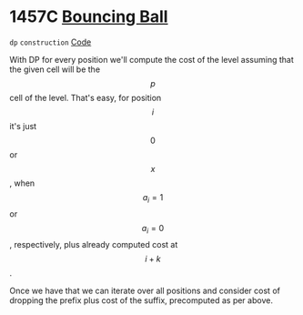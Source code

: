 # **1457C** [Bouncing Ball](https://codeforces.com/contest/1457/problem/C)

`dp` `construction` [Code](https://github.com/akoprow/competetive-programming/blob/master/src/codeforces/r680-699/r687/1457c-bouncing-ball.kt)

With DP for every position we'll compute the cost of the level assuming that the given cell will be the $$p$$ cell of the level.  That's easy, for position $$i$$ it's just $$0$$ or $$x$$, when $$a_i = 1$$ or $$a_i = 0$$, respectively, plus already computed cost at $$i+k$$.

Once we have that we can iterate over all positions and consider cost of dropping the prefix plus cost of the suffix, precomputed as per above.
